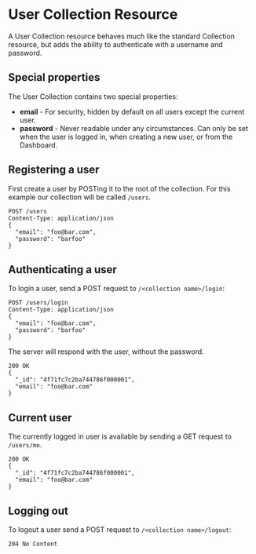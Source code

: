 # User Collection Resource

A User Collection resource behaves much like the standard Collection resource, but adds the ability to authenticate with a username and password.

## Special properties

The User Collection contains two special properties:

  * **email** - For security, hidden by default on all users except the current user.
  * **password** - Never readable under any circumstances. Can only be set when the user is logged in, when creating a new user, or from the Dashboard.

## Registering a user

First create a user by POSTing it to the root of the collection.
For this example our collection will be called `/users`.

    POST /users
    Content-Type: application/json
    {
      "email": "foo@bar.com",
      "password": "barfoo"
    }

## Authenticating a user

To login a user, send a POST request to `/<collection name>/login`:

    POST /users/login
    Content-Type: application/json
    {
      "email": "foo@bar.com",
      "password": "barfoo"
    }
    
The server will respond with the user, without the password.

    200 OK
    {
      "_id": "4f71fc7c2ba744786f000001",
      "email": "foo@bar.com"
    }

## Current user

The currently logged in user is available by sending a GET request to `/users/me`.

    200 OK
    {
      "_id": "4f71fc7c2ba744786f000001",
      "email": "foo@bar.com"
    }
    
## Logging out

To logout a user send a POST request to `/<collection name>/logout`:

    204 No Content



